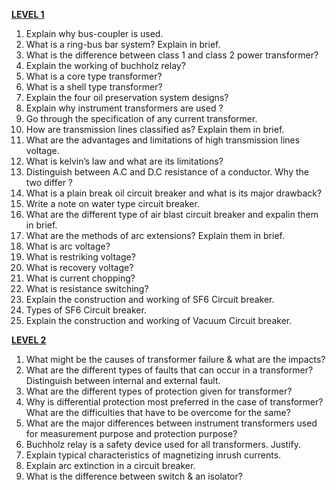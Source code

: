 <u>**LEVEL 1**</u>

1. Explain why bus-coupler is used.
2. What is a ring-bus bar system? Explain in brief.
3. What is the difference between class 1 and class 2 power transformer?
4. Explain the working of buchholz relay?
5. What is a core type transformer?
6. What is a shell type transformer?
7. Explain the four oil preservation system designs?
8. Explain why instrument transformers are used ?
9. Go through the specification of any current transformer.
10. How are transmission lines classified as? Explain them in brief.
11. What are the advantages and limitations of high transmission lines voltage.
12. What is kelvin’s law and what are its limitations?
13. Distinguish between A.C and D.C resistance of a conductor. Why the two differ ?
14. What is a plain break oil circuit breaker and what is its major drawback?
15. Write a note on water type circuit breaker.
16. What are the different type of air blast circuit breaker and expalin them in brief.
17. What are the methods of arc extensions? Explain them in brief.
18. What is arc voltage?
19. What is restriking voltage?
20. What is recovery voltage?
21. What is current chopping?
22. What is resistance switching?
23. Explain the construction and working of SF6 Circuit breaker.
24. Types of SF6 Circuit breaker.
25. Explain the construction and working of Vacuum Circuit breaker.

<u>**LEVEL 2**</u>

1. What might be the causes of transformer failure & what are the impacts?
2. What are the different types of faults that can occur in a transformer? Distinguish between internal and external fault.
3. What are the different types of protection given for transformer?
4. Why is differential protection most preferred in the case of transformer? What are the difficulties that have to be overcome for the same?
5. What are the major differences between instrument transformers used for measurement purpose and protection purpose?
6. Buchholz relay is a safety device used for all transformers. Justify.
7. Explain typical characteristics of magnetizing inrush currents.
8. Explain arc extinction in a circuit breaker.
9. What is the difference between switch & an isolator?
